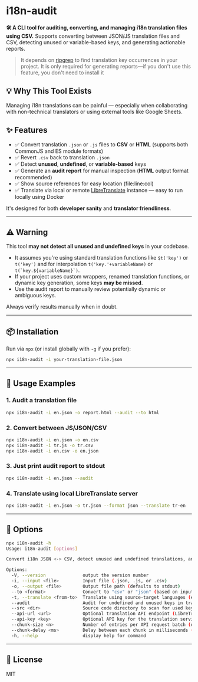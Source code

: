 # i18n-audit

**🛠️ A CLI tool for auditing, converting, and managing i18n translation files using CSV.**
Supports converting between JSON/JS translation files and CSV, detecting unused or variable-based keys, and generating actionable reports.

> It depends on [ripgrep](https://github.com/BurntSushi/ripgrep) to find translation key occurrences in your project. It is only required for generating reports—if you don't use this feature, you don't need to install it

## 💡 Why This Tool Exists

Managing i18n translations can be painful — especially when collaborating with non-technical translators or using external tools like Google Sheets.

## ✨ Features

- ✅ Convert translation `.json` or `.js` files to **CSV** or **HTML** (supports both CommonJS and ES module formats)
- ✅ Revert `.csv` back to translation `.json`
- ✅ Detect **unused**, **undefined**, or **variable-based** keys
- ✅ Generate an **audit report** for manual inspection (**HTML** output format recommended)
- ✅ Show source references for easy location (file:line:col)
- ✅ Translate via local or remote [LibreTranslate](https://github.com/LibreTranslate/LibreTranslate) instance — easy to run locally using Docker

It's designed for both **developer sanity** and **translator friendliness**.

---

## ⚠️ Warning

This tool **may not detect all unused and undefined keys** in your codebase.

- It assumes you're using standard translation functions like `$t('key')` or `t('key')` and for interpolation `t('key.'+variableName)` or ``t(`key.${variableName}`)``.
- If your project uses custom wrappers, renamed translation functions, or dynamic key generation, some keys **may be missed**.
- Use the audit report to manually review potentially dynamic or ambiguous keys.

Always verify results manually when in doubt.

---

## 📦 Installation

Run via `npx` (or install globally with `-g` if you prefer):

```bash
npx i18n-audit -i your-translation-file.json
```

---

## 🚀 Usage Examples

### 1. Audit a translation file

```bash
npx i18n-audit -i en.json -o report.html --audit --to html
```

### 2. Convert between JS/JSON/CSV

```bash
npx i18n-audit -i en.json -o en.csv
npx i18n-audit -i tr.js -o tr.csv
npx i18n-audit -i en.csv -o en.json
```

### 3. Just print audit report to stdout

```bash
npx i18n-audit -i en.json --audit
```

### 4. Translate using local LibreTranslate server

```bash
npx i18n-audit -i en.json -o tr.json --format json --translate tr-en
```

---

## 🧩 Options

```bash
npx i18n-audit -h
Usage: i18n-audit [options]

Convert i18n JSON <-> CSV, detect unused and undefined translations, and translate between languages.

Options:
  -V, --version              output the version number
  -i, --input <file>         Input file (.json, .js, or .csv)
  -o, --output <file>        Output file path (defaults to stdout)
  --to <format>              Convert to "csv" or "json" (based on input) (default: "csv")
  -t, --translate <from-to>  Translate using source-target languages (e.g., en-tr)
  --audit                    Audit for undefined and unused keys in translation files
  --src <dir>                Source code directory to scan for used keys (default: ".")
  --api-url <url>            Optional translation API endpoint (LibreTranslate) (default: "http://localhost:5000")
  --api-key <key>            Optional API key for the translation service
  --chunk-size <n>           Number of entries per API request batch (default: 10)
  --chunk-delay <ms>         Delay between each chunk in milliseconds (default: 500)
  -h, --help                 display help for command
```

---

## 📄 License

MIT
